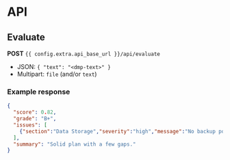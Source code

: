 # API

## Evaluate
**POST** `{{ config.extra.api_base_url }}/api/evaluate`

- JSON: `{ "text": "<dmp-text>" }`
- Multipart: `file` (and/or `text`)

### Example response
```json
{
  "score": 0.82,
  "grade": "B+",
  "issues": [
    {"section":"Data Storage","severity":"high","message":"No backup policy."}
  ],
  "summary": "Solid plan with a few gaps."
}

